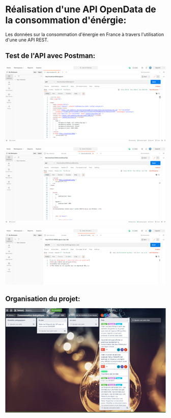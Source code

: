 # Réalisation d'une API OpenData de la consommation d'énérgie:

Les données sur la consommation d'énergie en France à travers l'utilisation d'une une API REST.

## Test de l'API avec Postman:  

![image.png](./imgs/Test_api_Postman_Get.png)  

![image.png](./imgs/Test_api_Postman_Get_2.png)  

![image.png](./imgs/Test_api_Postman_delete.png)  

## Organisation du projet:  

![image.png](./imgs/Organisation_Agile_Trello.png)  

